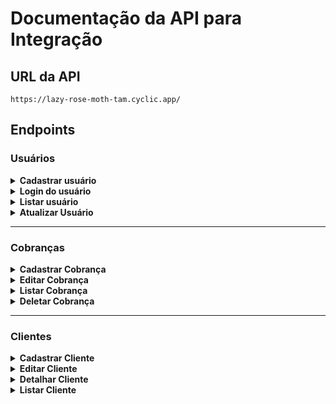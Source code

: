 # Documentação da API para Integração

## URL da API

```javascript=
https://lazy-rose-moth-tam.cyclic.app/
```

## **Endpoints**

### **Usuários**
<details>
<summary><b>Cadastrar usuário</b></summary>

#### `POST` `/usuario`

Essa é a rota que será utilizada para cadastrar um novo usuario no sistema.

#### **Exemplo de requisição**

```javascript
// POST /usuario
{
    "nome": "Isamara",
    "email": "isamara@email.com",
    "senha": "123456"
}
```

#### **Exemplos de resposta**

```javascript
//erros de campos
{
  {
    message: "O campo nome é obrigatório";
  }
 {
    message: "O campo e-mail é obrigatório";
  }
 {
    message: "E-mail inválido";
  }
 {
    message: "O campo senha é obrigatório";
  }
}

//error
{
 {
    message: "E-mail já cadastrado"
 {
}

//sucess
{
  {
    message: "Cadastro realizado com sucesso";
  }
}
```
</details>

<details>
<summary><b>Login do usuário</b></summary>

#### `POST` `/login`

Essa é a rota que permite o usuario cadastrado realizar o login no sistema.

#### **Exemplo de requisição**

```javascript
// POST /login
{
    "email":"pedroteste@email.com",
    "senha":"141412"
}
```

#### **Exemplos de resposta**

```javascript
//erros de campo
{
 {
    message: "O campo e-mail é obrigatório";
  }
 {
    message: "E-mail inválido";
  }
 {
    message: "O campo senha é obrigatório";
  }
}

//error 
{
   { message: "E-mail ou senha inválidos" }
}

//sucess
{
    "user":
    {
		"id_usuario": 65,
		"nome_usuario": "pedro teste",
		"email": "pedroteste@email.com",
		"cpf": "12345678095",
		"telefone": null
	},
	"token": "eyJhbGciOiJIUzI1NiIsInR5cCI6IkpXVCJ9.eyJpZCI6NjUsImlhdCI6MTY5MDQ2NzQ4MSwiZXhwIjoxNjkwNDk2MjgxfQ.dvPdf3Q8UcRzLP0kbP7EExMJXFeIdAc-GNhafWU3yhk"
}
}
```
</details>

<details>
<summary><b>Listar usuário</b></summary>

#### `GET` `/usuario`

Essa é a rota que permite o usuario liste as informações do usuário.

```javascript
// GET /usuario
```

#### **Exemplos de resposta**

```javascript
//sucess
{
   "id_usuario": 50,
   "nome_usuario": "camila borges",
   "email": "shdga@gmail.com",
   "senha": "$2b$10$GqxtE1nvqOf1S50q8ujKEOVcXaViWGi2LUvJrB9JGcvAXLVqU/4qa",
   "cpf": null,
   "telefone": null
}
```
</details>

<details>
<summary><b>Atualizar Usuário</b></summary>

#### `PUT` `/usuario/atualizar`

Essa rota permite que o usuário atualize qualquer campo.

#### **Exemplo de requisição**

```javascript
// PUT /usuario/atualizar
{
    "email": "xa@email.com"
}
//header
{
  authorization: "Bearer 
  eyJhbGciOiJIUzI1NiIsInR5cCI6IkpXVCJ9.eyJpZCI6NTEsImlhdCI6MTY5MDM5NjU4MCwiZXhwIjoxNjkwNDI1MzgwfQ.VXkavI1cMazLya4cGZIlALS7WeCvD019QnQcFCd19W4"
}
```
OU (qualquer outro campo)

```javascript
// PUT /usuario/atualizar
{
    "nome":"camila bors"
}
//header
{
  authorization: "Bearer 
  eyJhbGciOiJIUzI1NiIsInR5cCI6IkpXVCJ9.eyJpZCI6NTEsImlhdCI6MTY5MDM5NjU4MCwiZXhwIjoxNjkwNDI1MzgwfQ.VXkavI1cMazLya4cGZIlALS7WeCvD019QnQcFCd19W4"
}
```

#### **Exemplos de resposta**

```javascript
//error 
{
  { message: "E-mail já cadastrado" }
}

{
   { message: "E-mail do usuário" }
}

{
   { message: "CPF já cadastrado para outro usuário!" }
}

{
   { message: "CPF incorreto" }
}

{
   { message: "CPF do usuário" }
}

{
   { message: 'Telefone inválido' }
}


//sucess (usuario atualizado)
{
   { message: 'Usuário atualizado com sucesso' }
}
```
</details>

---

### **Cobranças**

<details>
<summary><b>Cadastrar Cobrança</b></summary>

#### `POST` `/cobranca/cadastro/:id`

Essa é a rota que permite que uma cobrança seja cadastrada.

#### **Exemplo de requisição**

```javascript
// POST /cobranca/cadastro/:id
{
   "descricao": "notebook",
   "valor": 3000,
   "vencimento": "20/09/2023",
   "status": "Em dia"
}
//header
{
  authorization: "Bearer 
  eyJhbGciOiJIUzI1NiIsInR5cCI6IkpXVCJ9.eyJpZCI6NTEsImlhdCI6MTY5MDM5NjU4MCwiZXhwIjoxNjkwNDI1MzgwfQ.VXkavI1cMazLya4cGZIlALS7WeCvD019QnQcFCd19W4"
}
```

#### **Exemplos de resposta**

```javascript
//erros de campo
{
  { message: "Este campo deve ser preenchido" }
}

//error
{
  { message: 'Cliente não encontrado' }
}
{
  { message: 'Cobrança não foi cadastrada' }
}
//sucess
{
  { message: 'Cobrança cadastrada com sucesso' }
}
```
</details>

<details>
<summary><b>Editar Cobrança</b></summary>

#### `PUT` `/cobranca/editar/:id`

Essa é a rota que permite que uma cobrança seja editada.

#### **Exemplo de requisição**

```javascript
// PUT /cobranca/editar/:id
{
 { "descricao": "notebook samsung" }
}
//header
{
  authorization: "Bearer 
  eyJhbGciOiJIUzI1NiIsInR5cCI6IkpXVCJ9.eyJpZCI6NTEsImlhdCI6MTY5MDM5NjU4MCwiZXhwIjoxNjkwNDI1MzgwfQ.VXkavI1cMazLya4cGZIlALS7WeCvD019QnQcFCd19W4"
}
```

#### **Exemplos de resposta**

```javascript
//error
{
  { message: 'Cobrança não cadastrada' }
}
{
  { message: 'Cobrança não foi alterada' }
}
//sucess
{
  { message: 'Cobrança alterada com sucesso!' }
}
```
</details>

<details>
<summary><b>Listar Cobrança</b></summary>

#### `GET` `/cobranca`

Essa é a rota que permite listar todas as cobranças.

#### **Exemplo de requisição**

```javascript
// GET /cobranca
//header
{
  authorization: "Bearer 
  eyJhbGciOiJIUzI1NiIsInR5cCI6IkpXVCJ9.eyJpZCI6NTEsImlhdCI6MTY5MDM5NjU4MCwiZXhwIjoxNjkwNDI1MzgwfQ.VXkavI1cMazLya4cGZIlALS7WeCvD019QnQcFCd19W4"
}
```

#### **Exemplos de resposta**

```javascript
//error
//sucess
```
</details>

<details>
<summary><b>Deletar Cobrança</b></summary>

#### `DELETE` `/cobranca/:id`

Essa é a rota que permite deletar uma cobrança.

#### **Exemplo de requisição**

```javascript
// DELETE /cobranca/:id
//header
{
  authorization: "Bearer 
  eyJhbGciOiJIUzI1NiIsInR5cCI6IkpXVCJ9.eyJpZCI6NTEsImlhdCI6MTY5MDM5NjU4MCwiZXhwIjoxNjkwNDI1MzgwfQ.VXkavI1cMazLya4cGZIlALS7WeCvD019QnQcFCd19W4"
}
```

#### **Exemplos de resposta**

```javascript
//error
{
  { message: 'Cobrança não existe' }
}
{
  { message: 'Cobrança vencida não poderá ser excluída' }
}
{
  { message: 'Cobrança paga não pode ser excluída' }
}
{
  { message: 'Esta cobrança não pode ser excluida' }
}
//sucess
{
  { message: 'Cobrança excluída com sucesso!' }
}
```
</details>

---

 ### **Clientes**

<details>
<summary><b>Cadastrar Cliente</b></summary>

#### `POST` `/cliente`

Essa é a rota que permite que cadastre um cliente.

#### **Exemplo de requisição**

```javascript
// POST /cliente
{
  "nome": "BKing",
  "email": "ryander@b4k.com.br",
  "cpf": 12345678990,
  "telefone": 999999999
  "cep": 11111222
 "status": "Em dia"
}
```

#### **Exemplos de resposta**

```javascript
//erros de campo
{
  { message: "Nome deve ser preenchido" }
}
{
  { message: "Nome é obrigatório" }
}
{
  { message: "E-mail deve ser preenchido" }
}
{
  { message: "E-mail é obrigatório" }
}
{
  { message: "E-mail inválido" }
}
{
  { message: "CPF deve ser preenchido" }
}
{
  { message: "CPF é obrigatório" }
}
{
  { message: "Telefone deve ser preenchido" }
}
{
  { message: "Telefone é obrigatório" }
}
{
  { message: "Informe um cep válido" }
}
{
  { message: "E-email já cadastrado!" }
}
{
  { message: "CPF já cadastrado!" }
}
{
  { message: "Não foi possivel adicionar o cliente!" }
}
//sucess
{
  { message: "Cliente adicionado com sucesso!" }
}
```
</details>

<details>
<summary><b>Editar Cliente</b></summary>

#### `PUT` `/cliente/:id`

Essa é a rota que permite que atualize o clinte.

#### **Exemplo de requisição**

```javascript
// PUT /cliente/:id
{

}
```

#### **Exemplos de resposta**

```javascript
//error
//sucess
```

</details>
	
<details>
<summary><b>Detalhar Cliente</b></summary>

#### `POST` `/cliente/:id`

Essa é a rota que permite que cadastre um cliente.

#### **Exemplo de requisição**

```javascript
// POST /cliente/:id

```

#### **Exemplos de resposta**

```javascript
//error
{
  { message: "Cliente não encontrado!" }
}
//sucess
{
  "id_client": 1,
  "id_usuario": 1,
  "nome_cliente": "ryander",
  "email": "joaosilva@email.com",
  "cpf": 12345678901
  "telefone": 11987654321,
  "cep": 05428200,
  "endereco": "Rua Amor Perfeito, 123",
  "complemento": "Apto 202", 
  "bairro": "ViLa Mariana",
  "cidade": "São Paulo",
  "estado": "SP",
  "status": "Em dia"
}
```
</details>

<details>
<summary><b>Listar Cliente</b></summary>

#### `GET` `/cliente/:id`

Essa é a rota que permite.

#### **Exemplo de requisição**

```javascript
// GET /cliente/:id

```

#### **Exemplos de resposta**

```javascript
//error
//sucess
```

</details>
